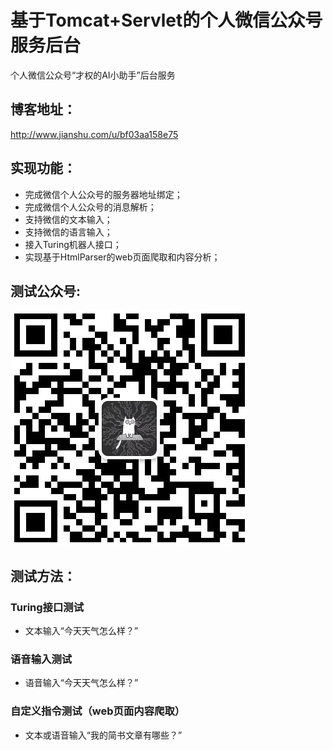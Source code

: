 # 基于Tomcat+Servlet的个人微信公众号服务后台
个人微信公众号“才权的AI小助手”后台服务

## 博客地址：
<http://www.jianshu.com/u/bf03aa158e75>

## 实现功能：
* 完成微信个人公众号的服务器地址绑定；
* 完成微信个人公众号的消息解析；
* 支持微信的文本输入；
* 支持微信的语言输入；
* 接入Turing机器人接口；
* 实现基于HtmlParser的web页面爬取和内容分析；

## 测试公众号:
![](./assets/MyAI_Wechat_QRC.PNG)

## 测试方法：

### Turing接口测试
* 文本输入“今天天气怎么样？”

### 语音输入测试
* 语音输入“今天天气怎么样？”

### 自定义指令测试（web页面内容爬取）
* 文本或语音输入“我的简书文章有哪些？”